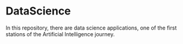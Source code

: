 # DataScience
In this repository, there are data science applications, one of the first stations of the Artificial Intelligence journey.
